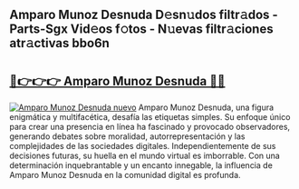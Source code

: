 ## Amparo Munoz Desnuda D𝚎sn𝚞dos filtr𝚊dos - Parts-Sgx Vid𝚎os f𝚘tos - N𝚞evas filtr𝚊ciones atr𝚊ctivas bbo6n

# <h2><a href="http://mb8nqsj.tromn.icu/?c=Amparo+Munoz+Desnuda">🔗👉👉👉 Amparo Munoz Desnuda 🔗🔗</a></h2>

[![Amparo Munoz Desnuda nuevo](https://i.imgur.com/pEAQMta.gif)](http://mb8nqsj.tromn.icu/?c=Amparo+Munoz+Desnuda)
Amparo Munoz Desnuda, una figura enigmática y multifacética, desafía las etiquetas simples. Su enfoque único para crear una presencia en línea ha fascinado y provocado observadores, generando debates sobre moralidad, autorrepresentación y las complejidades de las sociedades digitales. Independientemente de sus decisiones futuras, su huella en el mundo virtual es imborrable. Con una determinación inquebrantable y un encanto innegable, la influencia de Amparo Munoz Desnuda en la comunidad digital es profunda.
